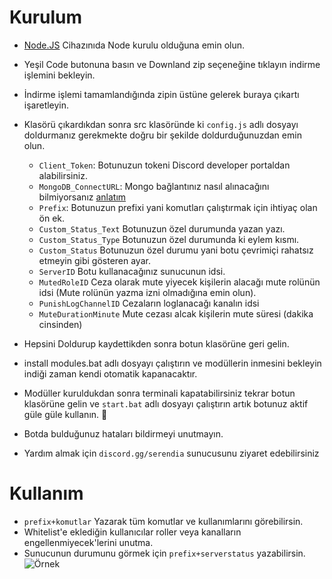 # Kurulum
* [Node.JS](https://nodejs.org/en/) Cihazınıda Node kurulu olduğuna emin olun.
* Yeşil Code butonuna basın ve Downland zip seçeneğine tıklayın indirme işlemini bekleyin.
* İndirme işlemi tamamlandığında zipin üstüne gelerek buraya çıkartı işaretleyin.
* Klasörü çıkardıkdan sonra  src klasöründe ki `config.js` adlı dosyayı doldurmanız gerekmekte doğru bir şekilde doldurduğunuzdan emin olun.
  * `Client_Token`: Botunuzun tokeni Discord developer portaldan alabilirsiniz.
  * `MongoDB_ConnectURL`: Mongo bağlantınız nasıl alınacağını bilmiyorsanız [anlatım](https://www.youtube.com/watch?v=s_-gJn9GDus)
  * `Prefix`: Botunuzun prefixi yani komutları çalıştırmak için ihtiyaç olan ön ek.
  * `Custom_Status_Text` Botunuzun özel durumunda yazan yazı. 
  * `Custom_Status_Type` Botunuzun özel durumunda ki eylem kısmı.
  * `Custom_Status` Botunuzun özel durumu yani botu çevrimiçi rahatsız etmeyin gibi gösteren ayar.
  * `ServerID` Botu kullanacağınız sunucunun idsi.
  * `MutedRoleID` Ceza olarak mute yiyecek kişilerin alacağı mute rolünün idsi (Mute rolünün yazma izni olmadığına emin olun).
  * `PunishLogChannelID` Cezaların loglanacağı kanalın idsi
  * `MuteDurationMinute` Mute cezası alcak kişilerin mute süresi (dakika cinsinden)

* Hepsini Doldurup kaydettikden sonra botun klasörüne geri gelin.
* install modules.bat adlı dosyayı çalıştırın ve modüllerin inmesini bekleyin indiği zaman kendi otomatik kapanacaktır.
* Modüller kuruldukdan sonra terminali kapatabilirsiniz tekrar botun klasörüne gelin ve  `start.bat` adlı dosyayı çalıştırın artık botunuz aktif güle güle kullanın. 🎉
* Botda bulduğunuz hataları bildirmeyi unutmayın.
* Yardım almak için `discord.gg/serendia` sunucusunu ziyaret edebilirsiniz


# Kullanım
* `prefix+komutlar` Yazarak tüm komutlar ve kullanımlarını görebilirsin.
* Whitelist'e eklediğin kullanıcılar roller veya kanalların engellenmiyecek'lerini unutma.
* Sunucunun durumunu görmek için `prefix+serverstatus` yazabilirsin.
![Örnek](https://i.hizliresim.com/ha3wyl.png)
